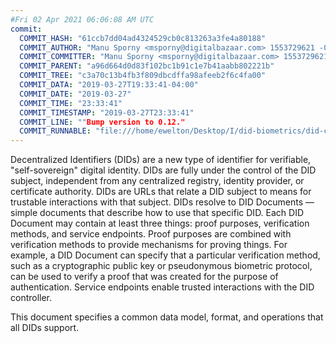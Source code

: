 ```yaml
---
#Fri 02 Apr 2021 06:06:08 AM UTC
commit:
  COMMIT_HASH: "61ccb7dd04ad4324529cb0c813263a3fe4a80188"
  COMMIT_AUTHOR: "Manu Sporny <msporny@digitalbazaar.com> 1553729621 -0400"
  COMMIT_COMMITTER: "Manu Sporny <msporny@digitalbazaar.com> 1553729621 -0400"
  COMMIT_PARENT: "a96d664d0d83f102bc1b91c1e7b41aabb802221b"
  COMMIT_TREE: "c3a70c13b4fb3f809dbcdffa98afeeb2f6c4fa00"
  COMMIT_DATA: "2019-03-27T19:33:41-04:00"
  COMMIT_DATE: "2019-03-27"
  COMMIT_TIME: "23:33:41"
  COMMIT_TIMESTAMP: "2019-03-27T23:33:41"
  COMMIT_LINE: ""Bump version to 0.12."
  COMMIT_RUNNABLE: "file:///home/ewelton/Desktop/I/did-biometrics/did-core-dataset/analysis/gitinfo/61ccb7dd04ad4324529cb0c813263a3fe4a80188/snapshot/index.html"
---
```


<section id="abstract">
<p>
Decentralized Identifiers (DIDs) are a new type of identifier for
verifiable, "self-sovereign" digital identity. DIDs are fully under the
control of the DID subject, independent from any centralized registry,
identity provider, or certificate authority. DIDs are URLs that relate
a DID subject to means for trustable interactions with that subject.
DIDs resolve to DID Documents — simple documents that describe how to
use that specific DID. Each DID Document may contain at least three
things: proof purposes, verification methods, and service endpoints.
Proof purposes are combined with verification methods to provide mechanisms
for proving things. For example, a DID Document can specify that a particular
verification method, such as a cryptographic public key or pseudonymous
biometric protocol, can be used to verify a proof that was created for the
purpose of authentication. Service endpoints enable trusted interactions with
the DID controller.
    </p>
<p>
This document specifies a common data model, format, and operations
that all DIDs support.
    </p>
</section>
